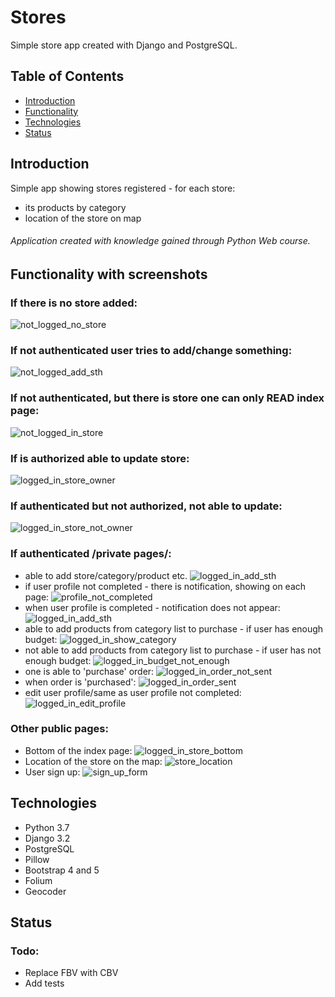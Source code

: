 # Stores
Simple store app created with Django and PostgreSQL.


## Table of Contents
* [Introduction](#introduction)
* [Functionality](#functionality-with-screenshots)
* [Technologies](#technologies)
* [Status](#Status)

## Introduction
Simple app showing stores registered - for each store: 
- its products by category
- location of the store on map
###### Application created with knowledge gained through Python Web course.


## Functionality with screenshots
### If there is no store added:
![not_logged_no_store](https://user-images.githubusercontent.com/48320090/153177899-ff856002-7851-4261-9d19-80c882e1d11f.png)

### If not authenticated user tries to add/change something:
![not_logged_add_sth](https://user-images.githubusercontent.com/48320090/153178575-59f8b930-6852-45e1-b48e-f4c25466ebd4.png)

### If not authenticated, but there is store one can only READ index page:
![not_logged_in_store](https://user-images.githubusercontent.com/48320090/153179134-698a77e9-b06a-408d-a72e-17f8ea620596.png)

### If is authorized able to update store:
![logged_in_store_owner](https://user-images.githubusercontent.com/48320090/153180217-c009162d-2746-484e-8e8b-2ed48b6de6bb.png)

### If authenticated but not authorized, not able to update:
![logged_in_store_not_owner](https://user-images.githubusercontent.com/48320090/153180458-93ce5d4d-5a38-4a60-a7b6-d099e4ea0bd0.png)

### If authenticated /private pages/:
* able to add store/category/product etc.
![logged_in_add_sth](https://user-images.githubusercontent.com/48320090/153180924-069f2bde-6634-465f-8ccd-a22067b3597e.png)
* if user profile not completed - there is notification, showing on each page:
![profile_not_completed](https://user-images.githubusercontent.com/48320090/153181795-6acf3ef1-363b-4779-b739-5864cc6b48d1.png)
* when user profile is completed - notification does not appear:
![logged_in_add_sth](https://user-images.githubusercontent.com/48320090/153182113-5025daaa-fb2a-41c1-bca9-2e33381bffcf.png)
* able to add products from category list to purchase - if user has enough budget:
![logged_in_show_category](https://user-images.githubusercontent.com/48320090/153182685-54b3fe92-9434-401a-b5ef-1de119928cda.png)
* not able to add products from category list to purchase - if user has not enough budget:
![logged_in_budget_not_enough](https://user-images.githubusercontent.com/48320090/153182896-4ba53452-2820-4d17-9df8-3582ba0ca43c.png)
* one is able to 'purchase' order:
![logged_in_order_not_sent](https://user-images.githubusercontent.com/48320090/153183348-f2884e3f-45a3-4c99-a096-f95cd113e624.png)
* when order is 'purchased':
![logged_in_order_sent](https://user-images.githubusercontent.com/48320090/153183640-6329605f-8241-4cc2-818f-7032d51622b2.png)
* edit user profile/same as user profile not completed:
![logged_in_edit_profile](https://user-images.githubusercontent.com/48320090/153184001-9a0d56e2-21f0-488b-acd8-fb4389621769.png)

### Other public pages:
* Bottom of the index page:
![logged_in_store_bottom](https://user-images.githubusercontent.com/48320090/153184487-2e21e001-5b75-4535-95c4-1554afd1ea75.png)
* Location of the store on the map:
![store_location](https://user-images.githubusercontent.com/48320090/153184608-3cfeb0f8-70e8-4e5a-86b4-520493279be0.png)
* User sign up: 
![sign_up_form](https://user-images.githubusercontent.com/48320090/153231212-9c99f5cf-21be-4a1a-aa8b-ed3448539f27.png)




## Technologies
* Python 3.7
* Django 3.2
* PostgreSQL 
* Pillow
* Bootstrap 4 and 5
* Folium
* Geocoder

## Status
### Todo:
* Replace FBV with CBV
* Add tests
